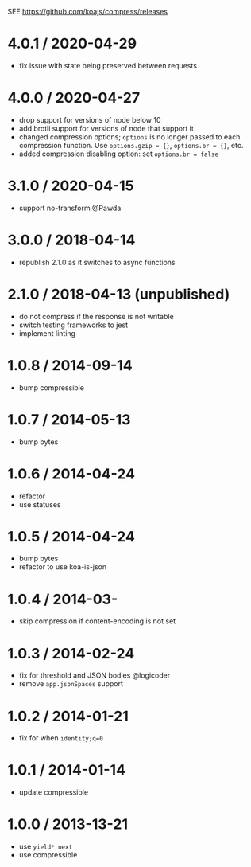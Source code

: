 SEE https://github.com/koajs/compress/releases

4.0.1 / 2020-04-29
==================

 * fix issue with state being preserved between requests

4.0.0 / 2020-04-27
==================

 * drop support for versions of node below 10
 * add brotli support for versions of node that support it
 * changed compression options; `options` is no longer passed to each compression function. Use `options.gzip = {}`, `options.br = {}`, etc.
 * added compression disabling option: set `options.br = false`

3.1.0 / 2020-04-15
==================

 * support no-transform @Pawda

3.0.0 / 2018-04-14
==================

 * republish 2.1.0 as it switches to async functions

2.1.0 / 2018-04-13 (unpublished)
==================

 * do not compress if the response is not writable
 * switch testing frameworks to jest
 * implement linting

1.0.8 / 2014-09-14
==================

 * bump compressible

1.0.7 / 2014-05-13
==================

 * bump bytes

1.0.6 / 2014-04-24
==================

 * refactor
 * use statuses

1.0.5 / 2014-04-24
==================

 * bump bytes
 * refactor to use koa-is-json

1.0.4 / 2014-03-
==================

 * skip compression if content-encoding is not set

1.0.3 / 2014-02-24
==================

 * fix for threshold and JSON bodies @logicoder
 * remove `app.jsonSpaces` support

1.0.2 / 2014-01-21
==================

 * fix for when `identity;q=0`

1.0.1 / 2014-01-14
==================

 * update compressible

1.0.0 / 2013-13-21
==================

 * use `yield* next`
 * use compressible
